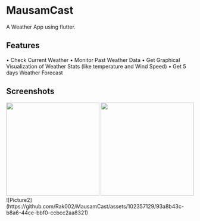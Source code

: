 # MausamCast

A Weather App using flutter.

## Features

•	Check Current Weather
•	Monitor Past Weather Data
•	Get Graphical Visualization of Weather Stats (like temperature and Wind Speed)
•	Get 5 days Weather Forecast

## Screenshots

<img src="https://github.com/Rak002/MausamCast/assets/102357129/4e885f78-3d90-4118-8adc-5f0303fef8a1" width="250" height="250">
<img src="https://github.com/Rak002/MausamCast/assets/102357129/93a8b43c-b8a6-44ce-bbf0-ccbcc2aa8321" width="250" height="250">
<br>
![Picture2](https://github.com/Rak002/MausamCast/assets/102357129/93a8b43c-b8a6-44ce-bbf0-ccbcc2aa8321)
